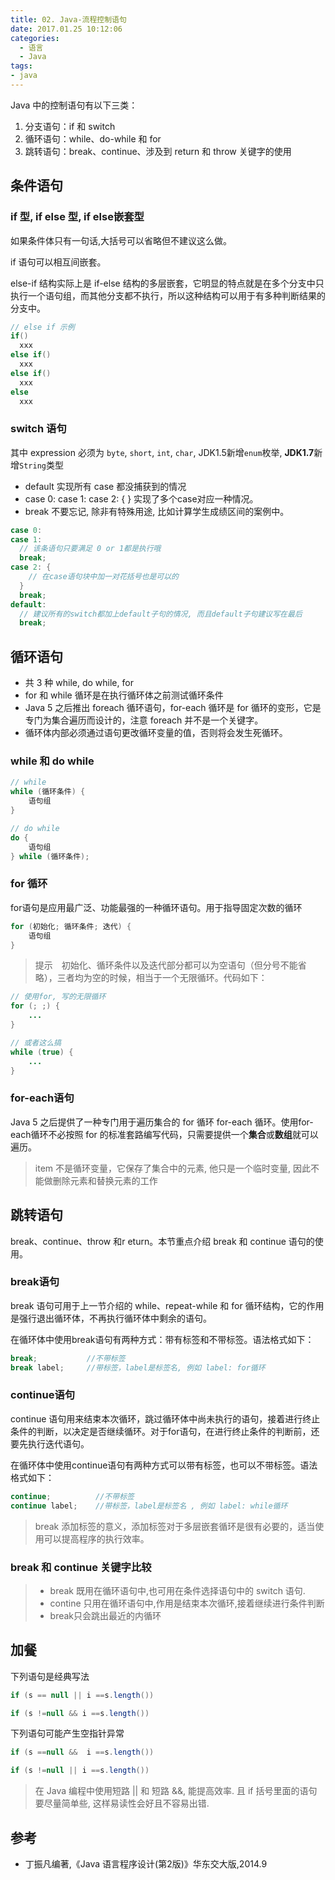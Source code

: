 ```yaml
---
title: 02. Java-流程控制语句
date: 2017.01.25 10:12:06
categories:
  - 语言
  - Java
tags:
- java
---
```


Java 中的控制语句有以下三类：

1. 分支语句：if 和 switch
2. 循环语句：while、do-while 和 for
3. 跳转语句：break、continue、涉及到 return 和 throw 关键字的使用

## 条件语句

### if 型, if else 型, if else嵌套型

如果条件体只有一句话,大括号可以省略但不建议这么做。

if 语句可以相互间嵌套。

else-if 结构实际上是 if-else 结构的多层嵌套，它明显的特点就是在多个分支中只执行一个语句组，而其他分支都不执行，所以这种结构可以用于有多种判断结果的分支中。

```java
// else if 示例
if()
  xxx
else if()
  xxx
else if()
  xxx
else
  xxx
```

### switch 语句

其中 expression 必须为 `byte`, `short`,  `int`, `char`, JDK1.5新增`enum`枚举,  **JDK1.7**新增`String`类型

* default 实现所有 case 都没捕获到的情况
* case 0: case 1: case 2: { } 实现了多个case对应一种情况。
* break 不要忘记, 除非有特殊用途, 比如计算学生成绩区间的案例中。

```java
case 0:
case 1:
  // 该条语句只要满足 0 or 1都是执行哦
  break;
case 2: {
    // 在case语句块中加一对花括号也是可以的
  }
  break;
default:
  // 建议所有的switch都加上default子句的情况, 而且default子句建议写在最后
  break;
```

## 循环语句

* 共 3 种 while, do while, for
* for 和 while 循环是在执行循环体之前测试循环条件
* Java 5 之后推出 foreach 循环语句，for-each 循环是 for 循环的变形，它是专门为集合遍历而设计的，注意 foreach 并不是一个关键字。
* 循环体内部必须通过语句更改循环变量的值，否则将会发生死循环。

<!-- more -->

### while 和 do while

``` java
// while
while (循环条件) {
    语句组
}

// do while
do {
    语句组
} while (循环条件);
```

### for 循环

for语句是应用最广泛、功能最强的一种循环语句。用于指导固定次数的循环

```java
for (初始化; 循环条件; 迭代) {
    语句组
}
```

> 提示　初始化、循环条件以及迭代部分都可以为空语句（但分号不能省略），三者均为空的时候，相当于一个无限循环。代码如下：

```java
// 使用for, 写的无限循环
for (; ;) {
    ...
}

// 或者这么搞
while (true) {
    ...
}
```

### for-each语句

Java 5 之后提供了一种专门用于遍历集合的 for 循环 for-each 循环。使用for-each循环不必按照 for 的标准套路编写代码，只需要提供一个**集合**或**数组**就可以遍历。
> item 不是循环变量，它保存了集合中的元素, 他只是一个临时变量, 因此不能做删除元素和替换元素的工作

## 跳转语句

break、continue、throw 和r eturn。本节重点介绍 break 和 continue 语句的使用。

### break语句

break 语句可用于上一节介绍的 while、repeat-while 和 for 循环结构，它的作用是强行退出循环体，不再执行循环体中剩余的语句。

在循环体中使用break语句有两种方式：带有标签和不带标签。语法格式如下：

```java
break;           //不带标签
break label;     //带标签，label是标签名, 例如 label: for循环
```

### continue语句

continue 语句用来结束本次循环，跳过循环体中尚未执行的语句，接着进行终止条件的判断，以决定是否继续循环。对于for语句，在进行终止条件的判断前，还要先执行迭代语句。

在循环体中使用continue语句有两种方式可以带有标签，也可以不带标签。语法格式如下：

``` java
continue;          //不带标签
continue label;    //带标签，label是标签名 , 例如 label: while循环
```

> break 添加标签的意义，添加标签对于多层嵌套循环是很有必要的，适当使用可以提高程序的执行效率。

### break 和 continue 关键字比较

> * break 既用在循环语句中,也可用在条件选择语句中的 switch 语句.
> * contine 只用在循环语句中,作用是结束本次循环,接着继续进行条件判断
> * break只会跳出最近的内循环

## 加餐

下列语句是经典写法

```java
if (s == null || i ==s.length())

if (s !=null && i ==s.length())
```

下列语句可能产生空指针异常

```java
if (s ==null &&  i ==s.length())

if (s !=null || i ==s.length())
```

> 在 Java 编程中使用短路 || 和 短路 &&, 能提高效率. 且 if 括号里面的语句要尽量简单些, 这样易读性会好且不容易出错.

## 参考

* 丁振凡编著,《Java 语言程序设计(第2版)》华东交大版,2014.9
